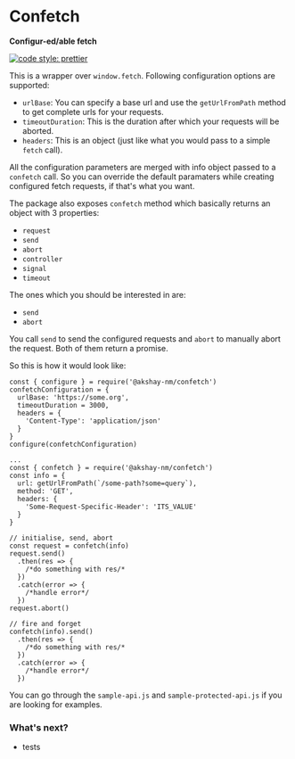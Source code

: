 # Confetch

**Configur-ed/able fetch**

[![code style: prettier](https://img.shields.io/badge/code_style-prettier-ff69b4.svg?style=flat-square)](https://github.com/prettier/prettier)

This is a wrapper over `window.fetch`. Following configuration options are supported:

- `urlBase`: You can specify a base url and use the `getUrlFromPath` method to get complete urls for your requests.
- `timeoutDuration`: This is the duration after which your requests will be aborted.
- `headers`: This is an object (just like what you would pass to a simple `fetch` call).

All the configuration parameters are merged with info object passed to a `confetch` call. So you can override the default paramaters while creating configured fetch requests, if that's what you want.

The package also exposes `confetch` method which basically returns an object with 3 properties:

- `request`
- `send`
- `abort`
- `controller`
- `signal`
- `timeout`

The ones which you should be interested in are:

- `send`
- `abort`

You call `send` to send the configured requests and `abort` to manually abort the request.
Both of them return a promise.

So this is how it would look like:

```
const { configure } = require('@akshay-nm/confetch')
confetchConfiguration = {
  urlBase: 'https://some.org',
  timeoutDuration = 3000,
  headers = {
    'Content-Type': 'application/json'
  }
}
configure(confetchConfiguration)

...
const { confetch } = require('@akshay-nm/confetch')
const info = {
  url: getUrlFromPath(`/some-path?some=query`),
  method: 'GET',
  headers: {
    'Some-Request-Specific-Header': 'ITS_VALUE'
  }
}

// initialise, send, abort
const request = confetch(info)
request.send()
  .then(res => {
    /*do something with res/*
  })
  .catch(error => {
    /*handle error*/
  })
request.abort()

// fire and forget
confetch(info).send()
  .then(res => {
    /*do something with res/*
  })
  .catch(error => {
    /*handle error*/
  })
```

You can go through the `sample-api.js` and `sample-protected-api.js` if you are looking for examples.

### What's next?

- tests

